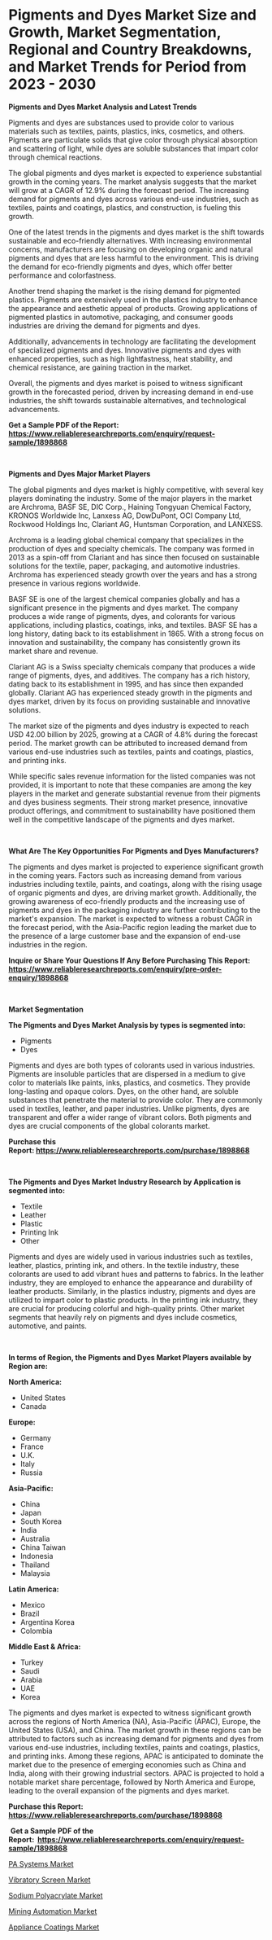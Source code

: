 <p><h1>Pigments and Dyes Market Size and Growth, Market Segmentation, Regional and Country Breakdowns, and Market Trends for Period from 2023 -  2030</h1></p><p><strong>Pigments and Dyes Market Analysis and Latest Trends</strong></p>
<p><p>Pigments and dyes are substances used to provide color to various materials such as textiles, paints, plastics, inks, cosmetics, and others. Pigments are particulate solids that give color through physical absorption and scattering of light, while dyes are soluble substances that impart color through chemical reactions.</p><p>The global pigments and dyes market is expected to experience substantial growth in the coming years. The market analysis suggests that the market will grow at a CAGR of 12.9% during the forecast period. The increasing demand for pigments and dyes across various end-use industries, such as textiles, paints and coatings, plastics, and construction, is fueling this growth.</p><p>One of the latest trends in the pigments and dyes market is the shift towards sustainable and eco-friendly alternatives. With increasing environmental concerns, manufacturers are focusing on developing organic and natural pigments and dyes that are less harmful to the environment. This is driving the demand for eco-friendly pigments and dyes, which offer better performance and colorfastness.</p><p>Another trend shaping the market is the rising demand for pigmented plastics. Pigments are extensively used in the plastics industry to enhance the appearance and aesthetic appeal of products. Growing applications of pigmented plastics in automotive, packaging, and consumer goods industries are driving the demand for pigments and dyes.</p><p>Additionally, advancements in technology are facilitating the development of specialized pigments and dyes. Innovative pigments and dyes with enhanced properties, such as high lightfastness, heat stability, and chemical resistance, are gaining traction in the market.</p><p>Overall, the pigments and dyes market is poised to witness significant growth in the forecasted period, driven by increasing demand in end-use industries, the shift towards sustainable alternatives, and technological advancements.</p></p>
<p><strong>Get a Sample PDF of the Report:&nbsp; <a href="https://www.reliableresearchreports.com/enquiry/request-sample/1898868">https://www.reliableresearchreports.com/enquiry/request-sample/1898868</a></strong></p>
<p>&nbsp;</p>
<p><strong>Pigments and Dyes Major Market Players</strong></p>
<p><p>The global pigments and dyes market is highly competitive, with several key players dominating the industry. Some of the major players in the market are Archroma, BASF SE, DIC Corp., Haining Tongyuan Chemical Factory, KRONOS Worldwide Inc, Lanxess AG, DowDuPont, OCI Company Ltd, Rockwood Holdings Inc, Clariant AG, Huntsman Corporation, and LANXESS.</p><p>Archroma is a leading global chemical company that specializes in the production of dyes and specialty chemicals. The company was formed in 2013 as a spin-off from Clariant and has since then focused on sustainable solutions for the textile, paper, packaging, and automotive industries. Archroma has experienced steady growth over the years and has a strong presence in various regions worldwide.</p><p>BASF SE is one of the largest chemical companies globally and has a significant presence in the pigments and dyes market. The company produces a wide range of pigments, dyes, and colorants for various applications, including plastics, coatings, inks, and textiles. BASF SE has a long history, dating back to its establishment in 1865. With a strong focus on innovation and sustainability, the company has consistently grown its market share and revenue.</p><p>Clariant AG is a Swiss specialty chemicals company that produces a wide range of pigments, dyes, and additives. The company has a rich history, dating back to its establishment in 1995, and has since then expanded globally. Clariant AG has experienced steady growth in the pigments and dyes market, driven by its focus on providing sustainable and innovative solutions.</p><p>The market size of the pigments and dyes industry is expected to reach USD 42.00 billion by 2025, growing at a CAGR of 4.8% during the forecast period. The market growth can be attributed to increased demand from various end-use industries such as textiles, paints and coatings, plastics, and printing inks.</p><p>While specific sales revenue information for the listed companies was not provided, it is important to note that these companies are among the key players in the market and generate substantial revenue from their pigments and dyes business segments. Their strong market presence, innovative product offerings, and commitment to sustainability have positioned them well in the competitive landscape of the pigments and dyes market.</p></p>
<p>&nbsp;</p>
<p><strong>What Are The Key Opportunities For Pigments and Dyes Manufacturers?</strong></p>
<p><p>The pigments and dyes market is projected to experience significant growth in the coming years. Factors such as increasing demand from various industries including textile, paints, and coatings, along with the rising usage of organic pigments and dyes, are driving market growth. Additionally, the growing awareness of eco-friendly products and the increasing use of pigments and dyes in the packaging industry are further contributing to the market's expansion. The market is expected to witness a robust CAGR in the forecast period, with the Asia-Pacific region leading the market due to the presence of a large customer base and the expansion of end-use industries in the region.</p></p>
<p><strong>Inquire or Share Your Questions If Any Before Purchasing This Report: <a href="https://www.reliableresearchreports.com/enquiry/pre-order-enquiry/1898868">https://www.reliableresearchreports.com/enquiry/pre-order-enquiry/1898868</a></strong></p>
<p>&nbsp;</p>
<p><strong>Market Segmentation</strong></p>
<p><strong>The Pigments and Dyes Market Analysis by types is segmented into:</strong></p>
<p><ul><li>Pigments</li><li>Dyes</li></ul></p>
<p><p>Pigments and dyes are both types of colorants used in various industries. Pigments are insoluble particles that are dispersed in a medium to give color to materials like paints, inks, plastics, and cosmetics. They provide long-lasting and opaque colors. Dyes, on the other hand, are soluble substances that penetrate the material to provide color. They are commonly used in textiles, leather, and paper industries. Unlike pigments, dyes are transparent and offer a wider range of vibrant colors. Both pigments and dyes are crucial components of the global colorants market.</p></p>
<p><strong>Purchase this Report:&nbsp;<a href="https://www.reliableresearchreports.com/purchase/1898868">https://www.reliableresearchreports.com/purchase/1898868</a></strong></p>
<p>&nbsp;</p>
<p><strong>The Pigments and Dyes Market Industry Research by Application is segmented into:</strong></p>
<p><ul><li>Textile</li><li>Leather</li><li>Plastic</li><li>Printing Ink</li><li>Other</li></ul></p>
<p><p>Pigments and dyes are widely used in various industries such as textiles, leather, plastics, printing ink, and others. In the textile industry, these colorants are used to add vibrant hues and patterns to fabrics. In the leather industry, they are employed to enhance the appearance and durability of leather products. Similarly, in the plastics industry, pigments and dyes are utilized to impart color to plastic products. In the printing ink industry, they are crucial for producing colorful and high-quality prints. Other market segments that heavily rely on pigments and dyes include cosmetics, automotive, and paints.</p></p>
<p>&nbsp;</p>
<p><strong>In terms of Region, the Pigments and Dyes Market Players available by Region are:</strong></p>
<p>
    <p> <strong> North America: </strong>
        <ul>
            <li>United States</li>
            <li>Canada</li>
        </ul>
        </p> 
    <p> <strong> Europe: </strong>
        <ul>
            <li>Germany</li>
            <li>France</li>
            <li>U.K.</li>
            <li>Italy</li>
            <li>Russia</li>
        </ul>
        </p> 
    <p> <strong> Asia-Pacific: </strong>
        <ul>
            <li>China</li>
            <li>Japan</li>
            <li>South Korea</li>
            <li>India</li>
            <li>Australia</li>
            <li>China Taiwan</li>
            <li>Indonesia</li>
            <li>Thailand</li>
            <li>Malaysia</li>
        </ul>
        </p> 
    <p> <strong> Latin America: </strong>
        <ul>
            <li>Mexico</li>
            <li>Brazil</li>
            <li>Argentina Korea</li>
            <li>Colombia</li>
        </ul>
        </p> 
    <p> <strong> Middle East & Africa: </strong>
        <ul>
            <li>Turkey</li>
            <li>Saudi</li>
            <li>Arabia</li>
            <li>UAE</li>
            <li>Korea</li>
        </ul>
    </p>
    </p>
<p><p>The pigments and dyes market is expected to witness significant growth across the regions of North America (NA), Asia-Pacific (APAC), Europe, the United States (USA), and China. The market growth in these regions can be attributed to factors such as increasing demand for pigments and dyes from various end-use industries, including textiles, paints and coatings, plastics, and printing inks. Among these regions, APAC is anticipated to dominate the market due to the presence of emerging economies such as China and India, along with their growing industrial sectors. APAC is projected to hold a notable market share percentage, followed by North America and Europe, leading to the overall expansion of the pigments and dyes market.</p></p>
<p><strong>Purchase this Report: <a href="https://www.reliableresearchreports.com/purchase/1898868">https://www.reliableresearchreports.com/purchase/1898868</a></strong></p>
<p>&nbsp;<strong>Get a Sample PDF of the Report:&nbsp;&nbsp;<a href="https://www.reliableresearchreports.com/enquiry/request-sample/1898868">https://www.reliableresearchreports.com/enquiry/request-sample/1898868</a></strong></p>
<p><strong></strong></p>
<p><p><a href="https://medium.com/@briaabshire64/pa-systems-market-comprehensive-assessment-by-type-application-and-geography-ff36c778d0dc">PA Systems Market</a></p><p><a href="https://medium.com/@kelsitorphy644/vibratory-screen-market-insight-market-trends-growth-forecasted-from-2023-to-2030-a0455e3ab669">Vibratory Screen Market</a></p><p><a href="https://github.com/ambrozg/Market-Research-Report-List-1/blob/main/sodium-polyacrylate-market.md">Sodium Polyacrylate Market</a></p><p><a href="https://medium.com/@dougschmidt645/mining-automation-market-insight-market-trends-growth-forecasted-from-2023-to-2030-7a0c2d254d44">Mining Automation Market</a></p><p><a href="https://github.com/gshchiplitsov/Market-Research-Report-List-1/blob/main/appliance-coatings-market.md">Appliance Coatings Market</a></p></p>